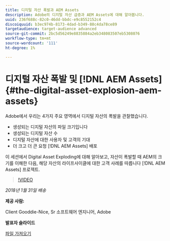 ```yaml
---
title: 디지털 자산 폭발과 AEM Assets
description: Adobe의 디지털 자산 급증과 AEM Assets에 대해 알아봅니다.
uuid: 236f688c-82c0-46dd-bbdc-e9c8552152c4
discoiquuid: b3ec974b-8173-4dad-b349-88c4da78ce89
targetaudience: target-audience advanced
source-git-commit: 2bc5d56249e8835884a2eb348083507eb5308076
workflow-type: tm+mt
source-wordcount: '111'
ht-degree: 1%

---
```



# 디지털 자산 폭발 및 [!DNL AEM Assets]{#the-digital-asset-explosion-aem-assets}

Adobe에서 우리는 4가지 주요 영역에서 디지털 자산의 폭발을 관찰했습니다.

* 생성되는 디지털 자산의 파일 크기입니다
* 생성되는 디지털 자산 수
* 디지털 자산에 대한 사용자 및 고객의 기대
* 더 크고 더 큰 요청 [!DNL AEM Assets] 배포

이 세션에서 Digital Asset Exploding에 대해 알아보고, 자산이 폭발할 때 AEM의 크기를 이해한 다음, 해당 자산의 라이프사이클에 대한 고객 사례를 따릅니다 [!DNL AEM Assets] 프로젝트.

>[!VIDEO](https://video.tv.adobe.com/v/21474/?quality=9)

*2018년 1월 31일 배송*

**제공 사람:**

Client Gooddie-Nice, Sr 소프트웨어 엔지니어, Adobe

**발표자 슬라이드**

[파일 가져오기](assets/1+30+18+the+digital+asset+explosion+gems.pdf)
<!--
[Get back to the Overview](https://helpx.adobe.com/experience-manager/kt/eseminars/gems/aem-index.html)
-->
